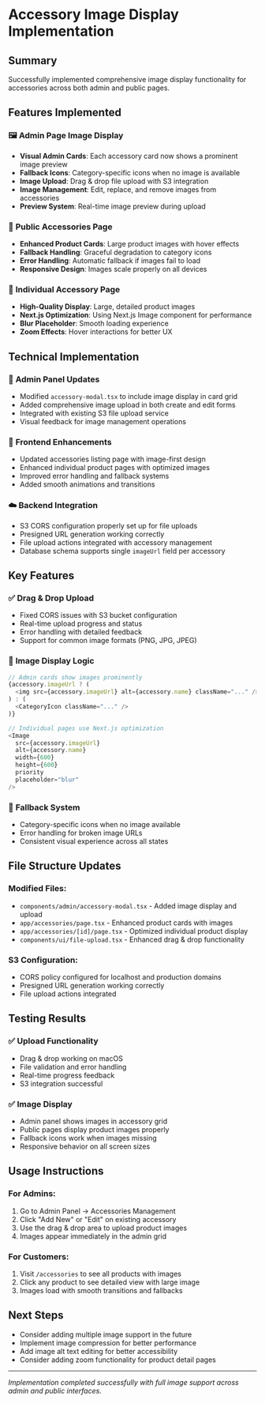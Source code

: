 # Accessory Image Display Implementation

## Summary
Successfully implemented comprehensive image display functionality for accessories across both admin and public pages.

## Features Implemented

### 🖼️ **Admin Page Image Display**
- **Visual Admin Cards**: Each accessory card now shows a prominent image preview
- **Fallback Icons**: Category-specific icons when no image is available
- **Image Upload**: Drag & drop file upload with S3 integration
- **Image Management**: Edit, replace, and remove images from accessories
- **Preview System**: Real-time image preview during upload

### 🏪 **Public Accessories Page**
- **Enhanced Product Cards**: Large product images with hover effects
- **Fallback Handling**: Graceful degradation to category icons
- **Error Handling**: Automatic fallback if images fail to load
- **Responsive Design**: Images scale properly on all devices

### 📱 **Individual Accessory Page**
- **High-Quality Display**: Large, detailed product images
- **Next.js Optimization**: Using Next.js Image component for performance
- **Blur Placeholder**: Smooth loading experience
- **Zoom Effects**: Hover interactions for better UX

## Technical Implementation

### 🔧 **Admin Panel Updates**
- Modified `accessory-modal.tsx` to include image display in card grid
- Added comprehensive image upload in both create and edit forms
- Integrated with existing S3 file upload service
- Visual feedback for image management operations

### 🎨 **Frontend Enhancements**
- Updated accessories listing page with image-first design
- Enhanced individual product pages with optimized images
- Improved error handling and fallback systems
- Added smooth animations and transitions

### ☁️ **Backend Integration**
- S3 CORS configuration properly set up for file uploads
- Presigned URL generation working correctly
- File upload actions integrated with accessory management
- Database schema supports single `imageUrl` field per accessory

## Key Features

### ✅ **Drag & Drop Upload**
- Fixed CORS issues with S3 bucket configuration
- Real-time upload progress and status
- Error handling with detailed feedback
- Support for common image formats (PNG, JPG, JPEG)

### 🎯 **Image Display Logic**
```typescript
// Admin cards show images prominently
{accessory.imageUrl ? (
  <img src={accessory.imageUrl} alt={accessory.name} className="..." />
) : (
  <CategoryIcon className="..." />
)}

// Individual pages use Next.js optimization
<Image
  src={accessory.imageUrl}
  alt={accessory.name}
  width={600}
  height={600}
  priority
  placeholder="blur"
/>
```

### 🔄 **Fallback System**
- Category-specific icons when no image available
- Error handling for broken image URLs
- Consistent visual experience across all states

## File Structure Updates

### Modified Files:
- `components/admin/accessory-modal.tsx` - Added image display and upload
- `app/accessories/page.tsx` - Enhanced product cards with images
- `app/accessories/[id]/page.tsx` - Optimized individual product display
- `components/ui/file-upload.tsx` - Enhanced drag & drop functionality

### S3 Configuration:
- CORS policy configured for localhost and production domains
- Presigned URL generation working correctly
- File upload actions integrated

## Testing Results

### ✅ **Upload Functionality**
- Drag & drop working on macOS
- File validation and error handling
- Real-time progress feedback
- S3 integration successful

### ✅ **Image Display**
- Admin panel shows images in accessory grid
- Public pages display product images properly
- Fallback icons work when images missing
- Responsive behavior on all screen sizes

## Usage Instructions

### For Admins:
1. Go to Admin Panel → Accessories Management
2. Click "Add New" or "Edit" on existing accessory
3. Use the drag & drop area to upload product images
4. Images appear immediately in the admin grid

### For Customers:
1. Visit `/accessories` to see all products with images
2. Click any product to see detailed view with large image
3. Images load with smooth transitions and fallbacks

## Next Steps
- Consider adding multiple image support in the future
- Implement image compression for better performance
- Add image alt text editing for better accessibility
- Consider adding zoom functionality for product detail pages

---
*Implementation completed successfully with full image support across admin and public interfaces.*
